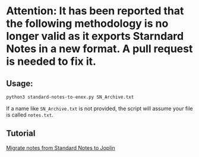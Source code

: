 # Attention: It has been reported that the following methodology is no longer valid as it exports Starndard Notes in a new format. A pull request is needed to fix it.

## Usage:

```bash
python3 standard-notes-to-enex.py SN_Archive.txt
```
If a name like `SN_Archive.txt` is not provided, the script will assume your file is called `notes.txt`.

## Tutorial

[Migrate notes from Standard Notes to Joplin](https://programadorwebvalencia.com/migrate-notes-from-standard-notes-to-joplin/)
